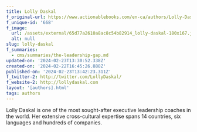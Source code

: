 ```yaml
---
title: Lolly Daskal
f_original-url: https://www.actionablebooks.com/en-ca/authors/Lolly-Daskal/
f_unique-id: '668'
f_image:
  url: /assets/external/65d77a2610a8ac8c54b82914_lolly-daskal-180x167.jpeg
  alt: null
slug: lolly-daskal
f_summaries:
  - cms/summaries/the-leadership-gap.md
updated-on: '2024-02-23T13:30:52.338Z'
created-on: '2024-02-22T16:45:26.888Z'
published-on: '2024-02-23T13:42:23.311Z'
f_twitter-2: http://twitter.com/LollyDaskal/
f_website-2: http://lollydaskal.com
layout: '[authors].html'
tags: authors
---
```


Lolly Daskal is one of the most sought-after executive leadership coaches in the world. Her extensive cross-cultural expertise spans 14 countries, six languages and hundreds of companies.
